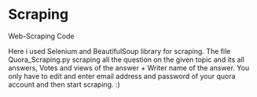 # Scraping
Web-Scraping Code


Here i used Selenium and BeautifulSoup library for scraping. 
The file Quora_Scraping.py scraping all the question on the given topic and its all answers, Votes and views of the answer + Writer name of the answer. You only have to edit and enter email address and password of your quora account and then start scraping. :)
